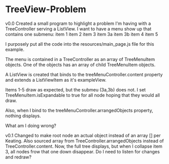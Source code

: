 TreeView-Problem
=======================
v0.0
Created a small program to highlight a problem I'm having with a TreeController serving a ListView.
I want to have a menu show up that contains one submenu:
    item 1
    item 2
    item 3
        item 3a
        item 3b
    item 4
    item 5

I purposely put all the code into the resources/main_page.js file for this example.

The menu is contained in a TreeController as an array of TreeMenuItem objects. One of the objects has an array
of child TreeMenuItem objects.

A ListView is created that binds to the treeMenuController.content property and extends a ListViewItem as it's
exampleView.

Items 1-5 draw as expected, but the submeu (3a,3b) does not.  I set TreeMenuItem.isExpandable to true for
all node hoping that they would all draw.

Also, when I bind to the treeMenuController.arrangedObjects property, nothing displays.

What am I doing wrong?

v0.1
Changed to make root node an actual object instead of an array [] per Keating.  Also
sourced array from TreeController.arrangedObjects instead of TreeController.content.
Now, the full tree displays, but when I collapse item 3, all nodes frow that one down disappear.
Do I need to listen for changes and redraw?